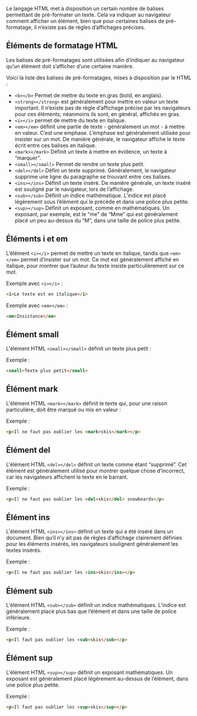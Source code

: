 Le langage HTML met à disposition un certain nombre de balises permettant de pré-formater un texte. Cela va indiquer au navigateur comment afficher un élément, bien que pour certaines balises de pré-formatage, il n’existe pas de règles d’affichages précises. 

## Éléments de formatage HTML

Les balises de pré-formatages sont utilisées afin d’indiquer au navigateur qu’un élément doit s’afficher d’une certaine manière. 

Voici la liste des balises de pré-formatages, mises à disposition par le HTML :

- ```<b></b>``` Permet de mettre du texte en gras (bold, en anglais).
- ```<strong></strong>``` est généralement pour mettre en valeur un texte important. Il n’existe pas de règle d’affichage précise par les navigateurs pour ces éléments; néanmoins ils sont, en général, affichés en gras. 
- ```<i></i>``` permet de mettre du texte en italique.
- ```<em></em>``` définit une partie de texte - généralement un mot - à mettre en valeur. C’est une emphase. L’emphase est généralement utilisée pour insister sur un mot. De manière générale, le navigateur affiche le texte écrit entre ces balises en italique.
- ```<mark></mark>``` Définit un texte à mettre en évidence, un texte à “marquer”.
- ```<small></small>``` Permet de rendre un texte plus petit.
- ```<del></del>``` Défini un texte supprimé. Généralement, le navigateur supprime une ligne du paragraphe se trouvant entre ces balises.
- ```<ins></ins>``` Définit un texte inséré. De manière générale, un texte inséré est souligné par le navigateur, lors de l’affichage.
- ```<sub></sub>``` Définit un indice mathématique. L’indice est placé légèrement sous l’élément qui le précède et dans une police plus petite.
- ```<sup></sup>``` Définit un exposant, comme en mathématiques. Un exposant, par exemple, est le “me” de “Mme” qui est généralement placé un peu au-dessus du “M”, dans une taille de police plus petite.

## Éléments i et em

L’élément ```<i></i>``` permet de mettre un texte en italique, tandis que ```<em></em>``` permet d’insister sur un mot. Ce mot est généralement affiché en italique, pour montrer que l’auteur du texte insiste particulièrement sur ce mot.

Exemple avec ```<i></i>``` :

```html
<i>Le texte est en italique</i>
```

Exemple avec ```<em></em>``` :

```html
<em>Insistance</em>
```

## Élément small

L'élément HTML ```<small></small>``` définit un texte plus petit :

Exemple :

```html
<small>Texte plus petit</small>
```

## Élément mark

L'élément HTML ```<mark></mark>``` définit le texte qui, pour une raison particulière, doit être marqué ou mis en valeur :

Exemple :

```html
<p>Il ne faut pas oublier les <mark>skis</mark></p>
```

## Élément del

L'élément HTML ```<del></del>``` définit un texte comme étant “supprimé”. Cet élément est généralement utilisé pour montrer quelque chose d’incorrect, car les navigateurs affichent le texte en le barrant. 

Exemple :

```html
<p>Il ne faut pas oublier les <del>skis</del> snowboards</p>
```

## Élément ins

L'élément HTML ```<ins></ins>``` définit un texte qui a été inséré dans un document. Bien qu’il n’y ait pas de règles d’affichage clairement définies pour les éléments insérés, les navigateurs soulignent généralement les textes insérés. 

Exemple :

```html
<p>Il ne faut pas oublier les <ins>skis</ins></p>
```

## Élément sub

L'élément HTML ```<sub></sub>``` définit un indice mathématiques. L’indice est généralement placé plus bas que l’élément et dans une taille de police inférieure.

Exemple :

```html
<p>Il faut pas oublier les <sub>skis</sub></p>
```

## Élément sup

L'élément HTML ```<sup></sup>``` définit un exposant mathématiques. Un exposant est généralement placé légèrement au-dessus de l’élément, dans une police plus petite. 

Exemple :

```html
<p>Il faut pas oublier les <sup>skis</sup></p>
```